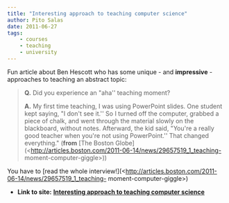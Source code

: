 ```yaml
---
title: "Interesting approach to teaching computer science"
author: Pito Salas
date: 2011-06-27
tags:
    - courses
    - teaching
    - university
---
```


Fun article about Ben Hescott who has some unique - and **impressive** -
approaches to teaching an abstract topic:

> **Q.** Did you experience an "aha'' teaching moment?
>
> **A.** My first time teaching, I was using PowerPoint slides. One student
> kept saying, "I don't see it.'' So I turned off the computer, grabbed a
> piece of chalk, and went through the material slowly on the blackboard,
> without notes. Afterward, the kid said, "You're a really good teacher when
> you're not using PowerPoint.'' That changed everything." (**from** [The
> Boston
> Globe](<http://articles.boston.com/2011-06-14/news/29657519_1_teaching-
> moment-computer-giggle>))

You have to [read the whole
interview!](<http://articles.boston.com/2011-06-14/news/29657519_1_teaching-
moment-computer-giggle>)


* **Link to site:** **[Interesting approach to teaching computer science](None)**
